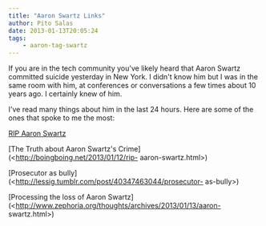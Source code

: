 ```yaml
---
title: "Aaron Swartz Links"
author: Pito Salas
date: 2013-01-13T20:05:24
tags:
    - aaron-tag-swartz
---
```




If you are in the tech community you've likely heard that Aaron Swartz
committed suicide yesterday in New York. I didn't know him but I was in the
same room with him, at conferences or conversations a few times about 10 years
ago. I certainly knew of him.

I've read many things about him in the last 24 hours. Here are some of the
ones that spoke to me the most:

[RIP Aaron Swartz](<http://boingboing.net/2013/01/12/rip-aaron-swartz.html>)

[The Truth about Aaron Swartz's Crime](<http://boingboing.net/2013/01/12/rip-
aaron-swartz.html>)

[Prosecutor as bully](<http://lessig.tumblr.com/post/40347463044/prosecutor-
as-bully>)

[Processing the loss of Aaron
Swartz](<http://www.zephoria.org/thoughts/archives/2013/01/13/aaron-
swartz.html>)


